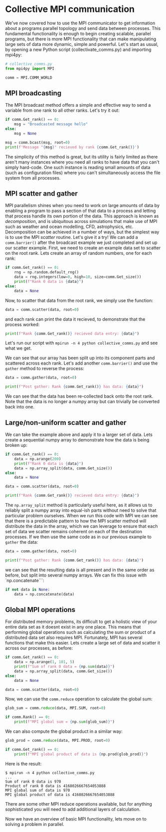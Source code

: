 # Collective MPI communication

We've now covered how to use the MPI communicator to get information about a programs parallel topology and send data between processes. This fundamental functionality is enough to begin creating scalable, parallel programs, but there is more MPI functionality that can make manipulating large sets of data more dynamic, simple and powerful.
Let's start as usual, by opening a new Python script (collectivate_comms.py) and importing mpi4py:

```python
# collective_comms.py
from mpi4py import MPI

comm = MPI.COMM_WORLD
```

## MPI broadcasting

The MPI broadcast method offers a simple and effective way to send a variable from one rank to all other ranks. Let's try it out:
```python
if comm.Get_rank() == 0:
    msg = "Broadcasted message hello"
else:
    msg = None

msg = comm.bcast(msg, root=0)
print(f'Message "{msg}" recieved by rank {comm.Get_rank()}')
```

The simplicity of this method is great, but its utility is fairly limited as there aren't many instances where you need all ranks to have data that you can't simply hard-code. One such instance is reading small amounts of data (such as configuration files) where you can't simultaneously access the file system from all processes.

## MPI scatter and gather

MPI parallelism shines when you need to work on large amounts of data by enabling a program to pass a section of that data to a process and letting that process handle its own portion of the data. This approach is known as *decomposition*, and is ubiquitous across simulations that make use of MPI such as weather and ocean modelling, CFD, astrophysics, etc.
Decomposition can be achieved in a number of ways, but the simplest way is to use the MPI *scatter* routine. Let's give it a try!
We can add a `comm.barrier()` after the broadcast example we just completed and set up our scatter example. First, we need to create an example data set to scatter on the root rank. Lets create an array of random numbers, one for each rank:
```python
if comm.Get_rank() == 0:
    rng = np.random.default_rng()
    data = rng.integers(low=0, high=10, size=comm.Get_size())
    print(f"Rank 0 data is {data}")
else:
    data = None
```

Now, to scatter that data from the root rank, we simply use the function:
```python
data = comm.scatter(data, root=0)
```

and each rank can print the data it recieved, to demonstrate that the process worked:
```python
print(f"Rank {comm.Get_rank()} recieved data entry: {data}")
```

Let's run our script with `mpirun -n 4 python collective_comms.py` and see what we get.

We can see that our array has been split up into its component parts and scattered across each rank. Let's add another `comm.barrier()` and use the `gather` method to reverse the process:

```python
data = comm.gather(data, root=0)

print(f"Post gather: Rank {comm.Get_rank()} has data: {data}")
```

We can see that the data has been re-collected back onto the root rank. Note that the data is no longer a numpy array but can trivially be converted back into one.

## Large/non-uniform scatter and gather
We can take the example above and apply it to a larger set of data. Lets create a sequential numpy array to demonstrate how the data is being broken up:

```python
if comm.Get_rank() == 0:
    data = np.arange(200)
    print(f"Rank 0 data is {data}")
    data = np.array_split(data, comm.Get_size())
else:
    data = None

data = comm.scatter(data, root=0)

print(f"Rank {comm.Get_rank()} recieved data entry: {data}")
```

The `np.array_split` method is particularly useful here, as it allows us to reliably split a numpy array into equal-ish parts without need to solve that particular problem ourselves.
When we run this code with MPI we can see that there is a predictable pattern to how the MPI scatter method will distribute the data in the array, which we can leverage to ensure that each set of data we scatter remains coherent on each of the destination processes.
If we then use the same code as in our previous example to `gather` the data:
```python
data = comm.gather(data, root=0)

print(f"Post gather: Rank {comm.Get_rank()} has data: {data}")
```
we can see that the resulting data is all present and in the same order as before, but split into several numpy arrays. We can fix this issue with `np.concatenate```:
```python
if not data is None:
    data = np.concatenate(data)
```

## Global MPI operations

For distributed memory problems, its difficult to get a holistic view of your entire data set as it doesnt exist in any one place. This means that performing global operations such as calculating the sum or product of a distributed data set also requires MPI. Fortunately, MPI has several functions that make this easier. Lets create a large set of data and scatter it across our processes, as before:

```python
if comm.Get_rank() == 0:
    data = np.arange(1, 101, 5)
    print(f"Sum of rank 0 data = {np.sum(data)}")
    data = np.array_split(data, comm.Get_size())
else:
    data = None

data = comm.scatter(data, root=0)
```

Now, we can use the `comm.reduce` operation to calculate the global sum:

```python
glob_sum = comm.reduce(data, MPI.SUM, root=0)

if comm.Rank() == 0:
    print(f"MPI global sum = {np.sum(glob_sum)}")
```
We can also compute the global product in a similar way:
```python
glob_prod = comm.reduce(data, MPI.PROD, root=0)

if comm.Get_rank() == 0:
    print(f"MPI global product of data is {np.prod(glob_prod)}")
```

Here is the result:
```
$ mpirun -n 4 python collective_comms.py
...
Sum of rank 0 data is 970
Product of rank 0 data is 4168026667654053888
MPI global sum of data is 970
MPI global product of data is 4168026667654053888
```

There are some other MPI reduce operations available, but for anything sophisticated you will need to add additional layers of calculation.

Now we have an overview of basic MPI functionality, lets move on to solving a problem in parallel.
